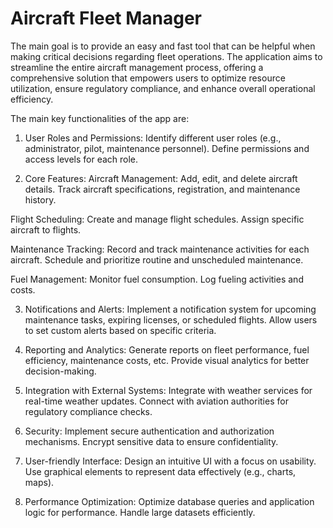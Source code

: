 <h1>Aircraft Fleet Manager</h1>

The main goal is to provide an easy and fast tool that can be helpful when making critical decisions regarding fleet operations. The application aims to streamline the entire aircraft management process, offering a comprehensive solution that empowers users to optimize resource utilization, ensure regulatory compliance, and enhance overall operational efficiency.

The main key functionalities of the app are: 

1. User Roles and Permissions:
Identify different user roles (e.g., administrator, pilot, maintenance personnel).
Define permissions and access levels for each role.

2. Core Features:
Aircraft Management:
Add, edit, and delete aircraft details.
Track aircraft specifications, registration, and maintenance history.

Flight Scheduling:
Create and manage flight schedules.
Assign specific aircraft to flights.

Maintenance Tracking:
Record and track maintenance activities for each aircraft.
Schedule and prioritize routine and unscheduled maintenance.

Fuel Management:
Monitor fuel consumption.
Log fueling activities and costs.

3. Notifications and Alerts:
Implement a notification system for upcoming maintenance tasks, expiring licenses, or scheduled flights.
Allow users to set custom alerts based on specific criteria.

4. Reporting and Analytics:
Generate reports on fleet performance, fuel efficiency, maintenance costs, etc.
Provide visual analytics for better decision-making.


5. Integration with External Systems:
Integrate with weather services for real-time weather updates.
Connect with aviation authorities for regulatory compliance checks.

6. Security:
Implement secure authentication and authorization mechanisms.
Encrypt sensitive data to ensure confidentiality.

7. User-friendly Interface:
Design an intuitive UI with a focus on usability.
Use graphical elements to represent data effectively (e.g., charts, maps).

10. Performance Optimization:
Optimize database queries and application logic for performance.
Handle large datasets efficiently.
